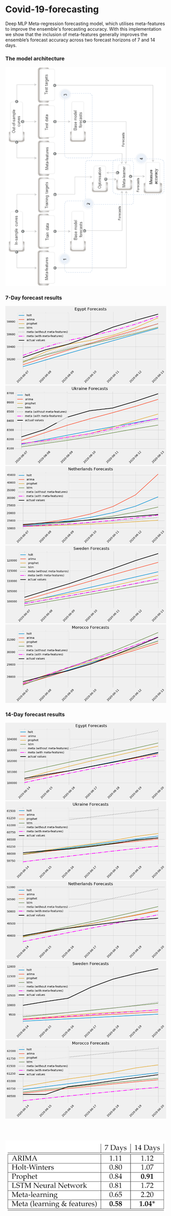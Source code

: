 # Covid-19-forecasting
Deep MLP Meta-regression forecasting model, which utilises meta-features to improve the ensemble's forecasting accuracy. 
With this implementation we show that the inclusion of meta-features generally improves the ensemble’s forecast accuracy across two forecast horizons of 7 and 14 days.

### The model architecture
![Architecture](/resources/architecture.PNG )

### 7-Day forecast results
![Architecture](/resources/7_day_1.png)
![Architecture](/resources/7_day_2.png)
![Architecture](/resources/7_day_3.png)
![Architecture](/resources/7_day_4.png)
![Architecture](/resources/7_day_5.png)

### 14-Day forecast results
![Architecture](/resources/14_day_1.png)
![Architecture](/resources/14_day_2.png)
![Architecture](/resources/14_day_3.png)
![Architecture](/resources/14_day_4.png)
![Architecture](/resources/14_day_5.png)


<br><br>
<br>
![Architecture](/resources/results.png)
